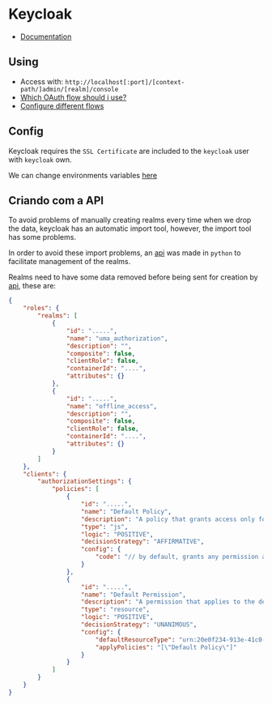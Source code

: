 # Keycloak

- [Documentation](https://www.keycloak.org/docs-api/23.0.3/rest-api/index.html)

## Using

- Access with: `http://localhost[:port]/[context-path/]admin/[realm]/console`
- [Which OAuth flow should i use?](https://auth0.com/docs/get-started/authentication-and-authorization-flow/which-oauth-2-0-flow-should-i-use)
- [Configure different flows](https://www.thomasvitale.com/keycloak-authentication-flow-sso-client/)

## Config

Keycloak requires the `SSL Certificate` are included to the `keycloak` user with `keycloak` own.

We can change environments variables [here](.env.keycloak)

## Criando com a API

To avoid problems of manually creating realms every time when we drop the data,
keycloak has an automatic import tool, however, the import tool has some problems.

In order to avoid these import problems, an [api](setup/api) was made in `python`
to facilitate management of the realms.

Realms need to have some data removed before being sent for creation by [api](setup/api), these are:

```json
{
	"roles": {
		"realms": [
			{
				"id": ".....",
				"name": "uma_authorization",
				"description": "",
				"composite": false,
				"clientRole": false,
				"containerId": "....",
				"attributes": {}
			},
			{
				"id": ".....",
				"name": "offline_access",
				"description": "",
				"composite": false,
				"clientRole": false,
				"containerId": "....",
				"attributes": {}
			}
		]
	},
	"clients": {
		"authorizationSettings": {
			"policies": [
				{
					"id": ".....",
					"name": "Default Policy",
					"description": "A policy that grants access only for users within this realm",
					"type": "js",
					"logic": "POSITIVE",
					"decisionStrategy": "AFFIRMATIVE",
					"config": {
						"code": "// by default, grants any permission associated with this policy\n$evaluation.grant();\n"
					}
				},
				{
					"id": ".....",
					"name": "Default Permission",
					"description": "A permission that applies to the default resource type",
					"type": "resource",
					"logic": "POSITIVE",
					"decisionStrategy": "UNANIMOUS",
					"config": {
						"defaultResourceType": "urn:20e0f234-913e-41c0-878b-53d933697fbb:resources:default",
						"applyPolicies": "[\"Default Policy\"]"
					}
				}
			]
		}
	}
}
```
